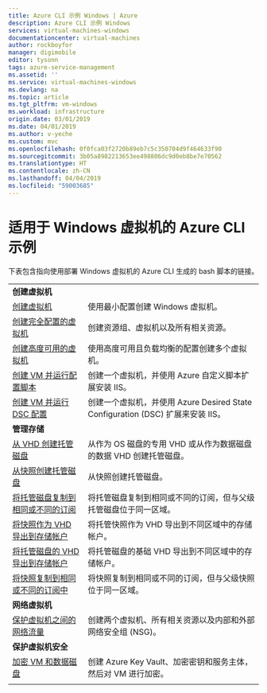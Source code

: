 ```yaml
---
title: Azure CLI 示例 Windows | Azure
description: Azure CLI 示例 Windows
services: virtual-machines-windows
documentationcenter: virtual-machines
author: rockboyfor
manager: digimobile
editor: tysonn
tags: azure-service-management
ms.assetid: ''
ms.service: virtual-machines-windows
ms.devlang: na
ms.topic: article
ms.tgt_pltfrm: vm-windows
ms.workload: infrastructure
origin.date: 03/01/2019
ms.date: 04/01/2019
ms.author: v-yeche
ms.custom: mvc
ms.openlocfilehash: 0f0fca03f2720b89eb7c5c350704d9f464633f90
ms.sourcegitcommit: 3b05a8982213653ee498806dc9d0eb8be7e70562
ms.translationtype: HT
ms.contentlocale: zh-CN
ms.lasthandoff: 04/04/2019
ms.locfileid: "59003685"
---
```

# <a name="azure-cli-samples-for-windows-virtual-machines"></a>适用于 Windows 虚拟机的 Azure CLI 示例

下表包含指向使用部署 Windows 虚拟机的 Azure CLI 生成的 bash 脚本的链接。

| | |
|---|---|
|**创建虚拟机**||
| [创建虚拟机](./../scripts/virtual-machines-windows-cli-sample-create-vm-quick-create.md?toc=%2fvirtual-machines%2fwindows%2ftoc.json) | 使用最小配置创建 Windows 虚拟机。 |
| [创建完全配置的虚拟机](./../scripts/virtual-machines-windows-cli-sample-create-vm.md?toc=%2fvirtual-machines%2fwindows%2ftoc.json) | 创建资源组、虚拟机以及所有相关资源。|
| [创建高度可用的虚拟机](./../scripts/virtual-machines-windows-cli-sample-nlb.md?toc=%2fvirtual-machines%2fwindows%2ftoc.json) | 使用高度可用且负载均衡的配置创建多个虚拟机。 |
| [创建 VM 并运行配置脚本](./../scripts/virtual-machines-windows-cli-sample-create-vm-iis.md?toc=%2fvirtual-machines%2fwindows%2ftoc.json) | 创建一个虚拟机，并使用 Azure 自定义脚本扩展安装 IIS。 |
| [创建 VM 并运行 DSC 配置](./../scripts/virtual-machines-windows-cli-sample-create-iis-using-dsc.md?toc=%2fvirtual-machines%2fwindows%2ftoc.json) | 创建一个虚拟机，并使用 Azure Desired State Configuration (DSC) 扩展来安装 IIS。 |
|**管理存储**||
| [从 VHD 创建托管磁盘](../scripts/virtual-machines-windows-cli-sample-create-managed-disk-from-vhd.md?toc=%2fvirtual-machines%2fwindows%2ftoc.json) | 从作为 OS 磁盘的专用 VHD 或从作为数据磁盘的数据 VHD 创建托管磁盘。  |
| [从快照创建托管磁盘](../scripts/virtual-machines-windows-cli-sample-create-managed-disk-from-snapshot.md?toc=%2fvirtual-machines%2fwindows%2ftoc.json) | 从快照创建托管磁盘。 |
| [将托管磁盘复制到相同或不同的订阅](../scripts/virtual-machines-windows-cli-sample-copy-managed-disks-to-same-or-different-subscription.md?toc=%2fvirtual-machines%2fwindows%2ftoc.json) | 将托管磁盘复制到相同或不同的订阅，但与父级托管磁盘位于同一区域。 
| [将快照作为 VHD 导出到存储帐户](../scripts/virtual-machines-windows-cli-sample-copy-snapshot-to-storage-account.md?toc=%2fvirtual-machines%2fwindows%2ftoc.json) | 将托管快照作为 VHD 导出到不同区域中的存储帐户。 |
| [将托管磁盘的 VHD 导出到存储帐户](../scripts/virtual-machines-windows-cli-sample-copy-managed-disks-vhd.md?toc=%2fvirtual-machines%2fwindows%2ftoc.json) | 将托管磁盘的基础 VHD 导出到不同区域中的存储帐户。 |
| [将快照复制到相同或不同的订阅中](../scripts/virtual-machines-windows-cli-sample-copy-snapshot-to-same-or-different-subscription.md?toc=%2fvirtual-machines%2fwindows%2ftoc.json) | 将快照复制到相同或不同的订阅，但与父级快照位于同一区域。 |
|**网络虚拟机**||
| [保护虚拟机之间的网络流量](./../scripts/virtual-machines-windows-cli-sample-create-vm-nsg.md?toc=%2fvirtual-machines%2fwindows%2ftoc.json) | 创建两个虚拟机、所有相关资源以及内部和外部网络安全组 (NSG)。 |
|**保护虚拟机安全**||
| [加密 VM 和数据磁盘](./../scripts/virtual-machines-windows-cli-sample-encrypt-vm.md?toc=%2fvirtual-machines%2fwindows%2ftoc.json) | 创建 Azure Key Vault、加密密钥和服务主体，然后对 VM 进行加密。 |
| | |

<!-- Not Available on Log Analytics -->
<!-- Update_Description: wording update, update meta properties -->